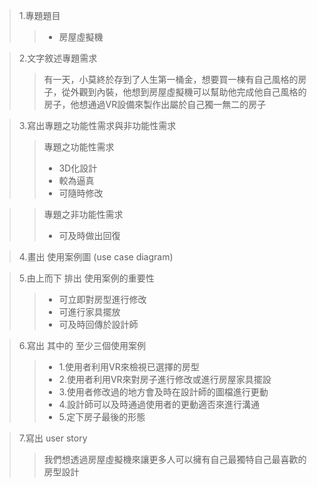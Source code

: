 >1.專題題目
>>+ 房屋虛擬機

>2.文字敘述專題需求
>>有一天，小莫終於存到了人生第一桶金，想要買一棟有自己風格的房子，從外觀到內裝，他想到房屋虛擬機可以幫助他完成他自己風格的房子，他想通過VR設備來製作出屬於自己獨一無二的房子

>3.寫出專題之功能性需求與非功能性需求
>>專題之功能性需求
>>+ 3D化設計
>>+ 較為逼真
>>+ 可隨時修改

>>專題之非功能性需求
>>+ 可及時做出回復

>4.畫出 使用案例圖 (use case diagram)
>>

>5.由上而下 排出 使用案例的重要性
>>+ 可立即對房型進行修改
>>+ 可進行家具擺放
>>+ 可及時回傳於設計師

>6.寫出 其中的 至少三個使用案例
>>+ 1.使用者利用VR來檢視已選擇的房型
>>+ 2.使用者利用VR來對房子進行修改或進行房屋家具擺設
>>+ 3.使用者修改過的地方會及時在設計師的圖檔進行更動
>>+ 4.設計師可以及時通過使用者的更動適否來進行溝通
>>+ 5.定下房子最後的形態

>7.寫出 user story
>>我們想透過房屋虛擬機來讓更多人可以擁有自己最獨特自己最喜歡的房型設計
